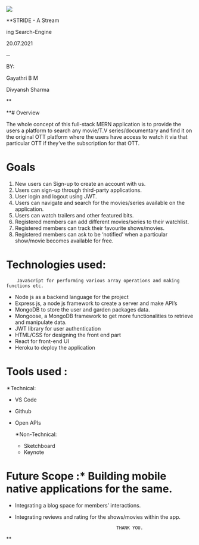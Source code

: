 ![](https://lh6.googleusercontent.com/dQAQQwYjKR0wRmB1naDZG_LIw9gA9gA2pG8QjmP77a1vx_E_d_u6hkC24X4mL071RSl7TDM1s0jMVuNahdL_nevY7ILD8sHA91_NC_msCGASWTwEL--iGGi9aeiZBtH7DQHDn8MR)


**STRIDE - A Stream

ing Search-Engine

20.07.2021

─

BY:

Gayathri B M

Divyansh Sharma

**


**# Overview

The whole concept of this full-stack MERN application is to provide the users a platform to search any movie/T.V series/documentary and find it on the original OTT platform where the users have access to watch it via that particular OTT if they’ve the subscription for that OTT.

# Goals

1. New users can Sign-up to create an account with us.
2. Users can sign-up through third-party applications.
3. User login and logout using JWT.
4. Users can navigate and search for the movies/series available on the application.
5. Users can watch trailers and other featured bits.
6. Registered members can add different movies/series to their watchlist.
7. Registered members can track their favourite shows/movies.
8. Registered members can ask to be ‘notified’ when a particular show/movie becomes available for free.

# Technologies used:

        JavaScript for performing various array operations and making functions etc.
* Node js as a backend language for the project
* Express js, a node js framework to create a server and make API’s
* MongoDB to store the user and garden packages data.
* Mongoose, a MongoDB framework to get more functionalities to retrieve and manipulate data.
* JWT library for user authentication
* HTML/CSS for designing the front end part
* React for front-end UI
* Heroku to deploy the application

# Tools used :

  ✴Technical:
* VS Code
* Github
* Open APIs

  ✴Non-Technical:

  * Sketchboard
  * Keynote
# Future Scope :* Building mobile native applications for the same.
* Integrating a blog space for members’ interactions.
* Integrating reviews and rating for the shows/movies within the app.

                                            THANK YOU.
**
